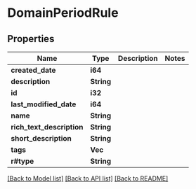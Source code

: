 # DomainPeriodRule

## Properties

Name | Type | Description | Notes
------------ | ------------- | ------------- | -------------
**created_date** | **i64** |  | 
**description** | **String** |  | 
**id** | **i32** |  | 
**last_modified_date** | **i64** |  | 
**name** | **String** |  | 
**rich_text_description** | **String** |  | 
**short_description** | **String** |  | 
**tags** | **Vec<String>** |  | 
**r#type** | **String** |  | 

[[Back to Model list]](../README.md#documentation-for-models) [[Back to API list]](../README.md#documentation-for-api-endpoints) [[Back to README]](../README.md)


